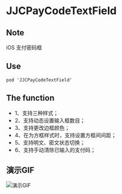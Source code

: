# JJCPayCodeTextField
<p>
  

## Note
iOS 支付密码框
<p>

## Use
```
pod 'JJCPayCodeTextField'
```
<p>

## The function
- 1、支持三种样式；
- 2、支持动态设置输入框数目；
- 3、支持更改边框颜色；
- 4、在为方框样式时，支持设置方框间间距；
- 5、支持明文、密文状态切换；
- 6、支持手动清除已输入的支付码；

<p>
  
## 演示GIF
![演示GIF](JJCPayCodeTextField/JJCPayCodeTextField_GIF.gif)

